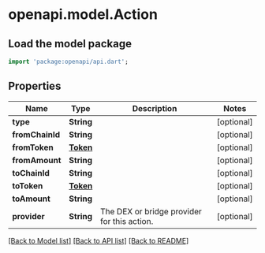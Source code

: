 # openapi.model.Action

## Load the model package
```dart
import 'package:openapi/api.dart';
```

## Properties
Name | Type | Description | Notes
------------ | ------------- | ------------- | -------------
**type** | **String** |  | [optional] 
**fromChainId** | **String** |  | [optional] 
**fromToken** | [**Token**](Token.md) |  | [optional] 
**fromAmount** | **String** |  | [optional] 
**toChainId** | **String** |  | [optional] 
**toToken** | [**Token**](Token.md) |  | [optional] 
**toAmount** | **String** |  | [optional] 
**provider** | **String** | The DEX or bridge provider for this action. | [optional] 

[[Back to Model list]](../README.md#documentation-for-models) [[Back to API list]](../README.md#documentation-for-api-endpoints) [[Back to README]](../README.md)


